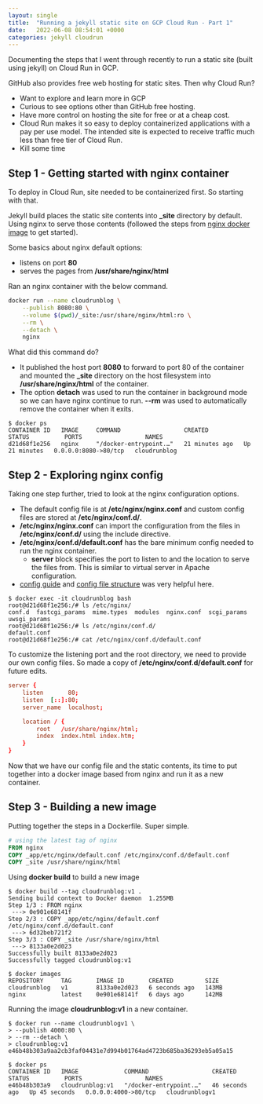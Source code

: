 ```yaml
---
layout: single
title:  "Running a jekyll static site on GCP Cloud Run - Part 1"
date:   2022-06-08 08:54:01 +0000
categories: jekyll cloudrun
---
```


Documenting the steps that I went through recently to run a static site (built using jekyll) on Cloud Run in GCP. 

GitHub also provides free web hosting for static sites. Then why Cloud Run?

- Want to explore and learn more in GCP
- Curious to see options other than GitHub free hosting.
- Have more control on hosting the site for free or at a cheap cost.
- Cloud Run makes it so easy to deploy containerized applications with a pay per use model. The intended site is expected to receive traffic much less than free tier of Cloud Run. 
- Kill some time

## Step 1 - Getting started with nginx container

To deploy in Cloud Run, site needed to be containerized first. So starting with that.

Jekyll build places the static site contents into **_site** directory by default. Using nginx to serve those contents (followed the steps from [nginx docker image](https://hub.docker.com/_/nginx) to get started).

Some basics about nginx default options:

- listens on port **80**
- serves the pages from **/usr/share/nginx/html**

Ran an nginx container with the below command.

```bash
docker run --name cloudrunblog \
    --publish 8080:80 \
    --volume $(pwd)/_site:/usr/share/nginx/html:ro \
    --rm \
    --detach \
    nginx
```

What did this command do?

- It published the host port **8080** to forward to port 80 of the container and mounted the **_site** directory on the host filesystem into **/usr/share/nginx/html** of the container.
- The option **detach** was used to run the container in background mode so we can have nginx continue to run.  **--rm** was used to automatically remove the container when it exits.

```text
$ docker ps
CONTAINER ID   IMAGE     COMMAND                  CREATED          STATUS          PORTS                  NAMES
d21d68f1e256   nginx     "/docker-entrypoint.…"   21 minutes ago   Up 21 minutes   0.0.0.0:8080->80/tcp   cloudrunblog
```

## Step 2 - Exploring nginx config

Taking one step further, tried to look at the nginx configuration options.

- The default config file is at **/etc/nginx/nginx.conf** and custom config files are stored at **/etc/nginx/conf.d/**. 
- **/etc/nginx/nginx.conf** can import the configuration from the files in  **/etc/nginx/conf.d/** using the include directive.
- **/etc/nginx/conf.d/default.conf** has the bare minimum config needed to run the nginx container. 
    - **server** block specifies the port to listen to and the location to serve the files from. This is similar to virtual server in Apache configuration.
- [config guide](http://nginx.org/en/docs/beginners_guide.html) and [config file structure](http://nginx.org/en/docs/beginners_guide.html#conf_structure) was very helpful here.


```text
$ docker exec -it cloudrunblog bash
root@d21d68f1e256:/# ls /etc/nginx/
conf.d  fastcgi_params  mime.types  modules  nginx.conf  scgi_params  uwsgi_params
root@d21d68f1e256:/# ls /etc/nginx/conf.d/
default.conf
root@d21d68f1e256:/# cat /etc/nginx/conf.d/default.conf
```

To customize the listening port and the root directory, we need to provide our own config files. So made a copy of  **/etc/nginx/conf.d/default.conf** for future edits.

```conf
server {
    listen       80;
    listen  [::]:80;
    server_name  localhost;

    location / {
        root   /usr/share/nginx/html;
        index  index.html index.htm;
    }
}
```

Now that we have our config file and the static contents, its time to put together into a docker image based from nginx and run it as a new container.


## Step 3 - Building a new image

Putting together the steps in a Dockerfile. Super simple.

```Dockerfile
# using the latest tag of nginx
FROM nginx
COPY _app/etc/nginx/default.conf /etc/nginx/conf.d/default.conf
COPY _site /usr/share/nginx/html
```

Using **docker build** to build a new image

```text
$ docker build --tag cloudrunblog:v1 .
Sending build context to Docker daemon  1.255MB
Step 1/3 : FROM nginx
 ---> 0e901e68141f
Step 2/3 : COPY _app/etc/nginx/default.conf /etc/nginx/conf.d/default.conf
 ---> 6d32beb721f2
Step 3/3 : COPY _site /usr/share/nginx/html
 ---> 8133a0e2d023
Successfully built 8133a0e2d023
Successfully tagged cloudrunblog:v1

$ docker images
REPOSITORY     TAG       IMAGE ID       CREATED         SIZE
cloudrunblog   v1        8133a0e2d023   6 seconds ago   143MB
nginx          latest    0e901e68141f   6 days ago      142MB
```

Running the image **cloudrunblog:v1** in a new container.

```console
$ docker run --name cloudrunblogv1 \
> --publish 4000:80 \
> --rm --detach \
> cloudrunblog:v1
e46b48b303a9aa2cb3faf04431e7d994b01764ad4723b685ba36293eb5a05a15

$ docker ps
CONTAINER ID   IMAGE             COMMAND                  CREATED          STATUS          PORTS                  NAMES
e46b48b303a9   cloudrunblog:v1   "/docker-entrypoint.…"   46 seconds ago   Up 45 seconds   0.0.0.0:4000->80/tcp   cloudrunblogv1
```